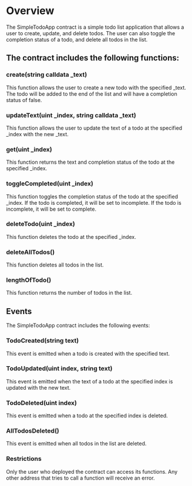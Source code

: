 # Overview
The SimpleTodoApp contract is a simple todo list application that allows a user to create, update, and delete todos. The user can also toggle the completion status of a todo, and delete all todos in the list.

## The contract includes the following functions:

### create(string calldata _text)
This function allows the user to create a new todo with the specified _text. The todo will be added to the end of the list and will have a completion status of false.

### updateText(uint _index, string calldata _text)
This function allows the user to update the text of a todo at the specified _index with the new _text.

### get(uint _index)
This function returns the text and completion status of the todo at the specified _index.

### toggleCompleted(uint _index)
This function toggles the completion status of the todo at the specified _index. If the todo is completed, it will be set to incomplete. If the todo is incomplete, it will be set to complete.

### deleteTodo(uint _index)
This function deletes the todo at the specified _index.

### deleteAllTodos()
This function deletes all todos in the list.

### lengthOfTodo()
This function returns the number of todos in the list.

## Events
The SimpleTodoApp contract includes the following events:

### TodoCreated(string text)
This event is emitted when a todo is created with the specified text.

### TodoUpdated(uint index, string text)
This event is emitted when the text of a todo at the specified index is updated with the new text.

### TodoDeleted(uint index)
This event is emitted when a todo at the specified index is deleted.

### AllTodosDeleted()
This event is emitted when all todos in the list are deleted.

### Restrictions
Only the user who deployed the contract can access its functions. Any other address that tries to call a function will receive an error.